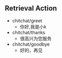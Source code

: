 ## Retrieval Action
* chitchat/greet
    - 你好,我是小k
* chitchat/thanks
    - 很高兴为您服务
* chitchat/goodbye
    - 好的，再见
